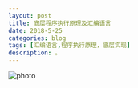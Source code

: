 ```yaml
---
layout: post
title: 底层程序执行原理及汇编语言
date: 2018-5-25
categories: blog
tags: [汇编语言,程序执行原理，底层实现]
description: 。
---
```



![photo](http://www.ruanyifeng.com/blogimg/asset/2018/bg2018012204.png)


